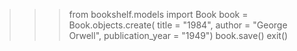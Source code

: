 >>> from bookshelf.models import Book
>>> book = Book.objects.create( title = "1984", author = "George Orwell",  publication_year = "1949")
>>> book.save()
>>> exit()